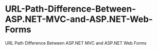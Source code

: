 # URL-Path-Difference-Between-ASP.NET-MVC-and-ASP.NET-Web-Forms
URL Path Difference Between ASP.NET MVC and ASP.NET Web Forms
